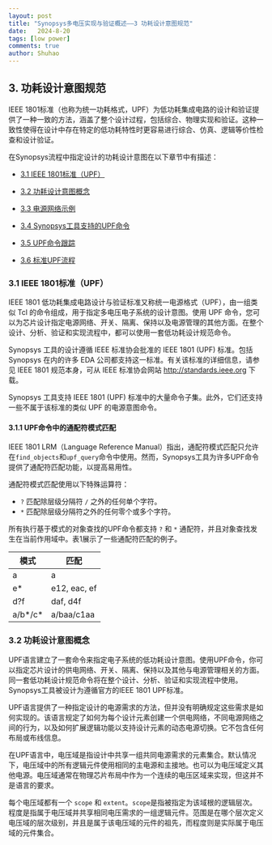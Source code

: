 ```yaml
---
layout: post
title: "Synopsys多电压实现与验证概述——3 功耗设计意图规范"
date:   2024-8-20
tags: [low power]
comments: true
author: Shuhao
---
```


<h2 id="3.">3. 功耗设计意图规范</h2>

IEEE 1801标准（也称为统一功耗格式，UPF）为低功耗集成电路的设计和验证提供了一种一致的方法，涵盖了整个设计过程，包括综合、物理实现和验证。这种一致性使得在设计中存在特定的低功耗特性时更容易进行综合、仿真、逻辑等价性检查和设计验证。

在Synopsys流程中指定设计的功耗设计意图在以下章节中有描述：

* [3.1 IEEE 1801标准（UPF）](#3.1)

* [3.2 功耗设计意图概念](#3.2)

* [3.3 电源网络示例](#3.3)

* [3.4 Synopsys工具支持的UPF命令](#3.4)

* [3.5 UPF命令跟踪](#3.5)

* [3.6 标准UPF流程](#3.6)

<h3 id="3.1">3.1 IEEE 1801标准（UPF）</h3>

IEEE 1801 低功耗集成电路设计与验证标准又称统一电源格式（UPF），由一组类似 Tcl 的命令组成，用于指定多电压电子系统的设计意图。使用 UPF 命令，您可以为芯片设计指定电源网络、开关、隔离、保持以及电源管理的其他方面。在整个设计、分析、验证和实现流程中，都可以使用一套低功耗设计规范命令。

Synopsys 工具的设计遵循 IEEE 标准协会批准的 IEEE 1801 (UPF) 标准。包括 Synopsys 在内的许多 EDA 公司都支持这一标准。有关该标准的详细信息，请参见 IEEE 1801 规范本身，可从 IEEE 标准协会网站 <http://standards.ieee.org> 下载。

Synopsys 工具支持 IEEE 1801 (UPF) 标准中的大量命令子集。此外，它们还支持一些不属于该标准的类似 UPF 的电源意图命令。

<h4 id="3.1.1">3.1.1 UPF命令中的通配符模式匹配</h4>

IEEE 1801 LRM（Language Reference Manual）指出，通配符模式匹配只允许在`find_objects`和`upf_query`命令中使用。然而，Synopsys工具为许多UPF命令提供了通配符匹配功能，以提高易用性。

通配符模式匹配使用以下特殊运算符：
- `?` 匹配除层级分隔符 `/` 之外的任何单个字符。
- `*` 匹配除层级分隔符之外的任何零个或多个字符。

所有执行基于模式的对象查找的UPF命令都支持 `?` 和 `*` 通配符，并且对象查找发生在当前作用域中。表1展示了一些通配符匹配的例子。

| 模式      | 匹配         |
| --------- | ------------ |
| a         | a            |
| e*        | e12, eac, ef |
| d?f       | daf, d4f     |
| a/b\*/c\* | a/baa/c1aa   |

<h3 id="3.2">3.2 功耗设计意图概念</h3>

UPF语言建立了一套命令来指定电子系统的低功耗设计意图。使用UPF命令，你可以指定芯片设计的供电网络、开关、隔离、保持以及其他与电源管理相关的方面。同一套低功耗设计规范命令将在整个设计、分析、验证和实现流程中使用。Synopsys工具被设计为遵循官方的IEEE 1801 UPF标准。

UPF语言提供了一种指定设计的电源需求的方法，但并没有明确规定这些需求是如何实现的。该语言规定了如何为每个设计元素创建一个供电网络，不同电源网络之间的行为，以及如何扩展逻辑功能以支持设计元素的动态电源切换。它不包含任何布局或布线信息。

在UPF语言中，电压域是指设计中共享一组共同电源需求的元素集合。默认情况下，电压域中的所有逻辑元件使用相同的主电源和主接地。也可以为电压域定义其他电源。电压域通常在物理芯片布局中作为一个连续的电压区域来实现，但这并不是语言的要求。

每个电压域都有一个 `scope` 和 `extent`。`scope`是指被指定为该域根的逻辑层次。程度是指属于电压域并共享相同电压需求的一组逻辑元件。范围是在哪个层次定义电压域的层次级别，并且是属于该电压域的元件的祖先，而程度则是实际属于电压域的元件集合。